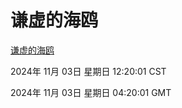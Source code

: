 # 谦虚的海鸥
[谦虚的海鸥](http://219.139.197.74:56308/qxdho/course/base/hotlink/index.php)

2024年 11月 03日 星期日 12:20:01 CST

2024年 11月 03日 星期日 04:20:01 GMT
